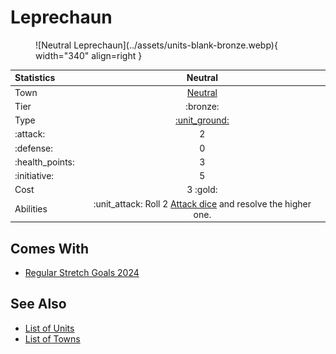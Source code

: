 # Leprechaun

<figure markdown="span">
    ![Neutral Leprechaun](../assets/units-blank-bronze.webp){ width="340" align=right }
</figure>


| Statistics | Neutral |
| :--- | :---: |
| Town | [Neutral](../towns/neutral.md) |
| Tier | :bronze: |
| Type | [:unit_ground:](../keywords/ground_unit.md) |
| :attack: | 2 |
| :defense: | 0 |
| :health_points: | 3 |
| :initiative: | 5 |
| Cost | 3 :gold: |
| Abilities | :unit_attack: Roll 2 [Attack dice](../dice.md#attack-die) and resolve the higher one. |


## Comes With

- [Regular Stretch Goals 2024](../content/regular_stretch_goals.md)


## See Also

- [List of Units](index.md)
- [List of Towns](../towns/index.md)